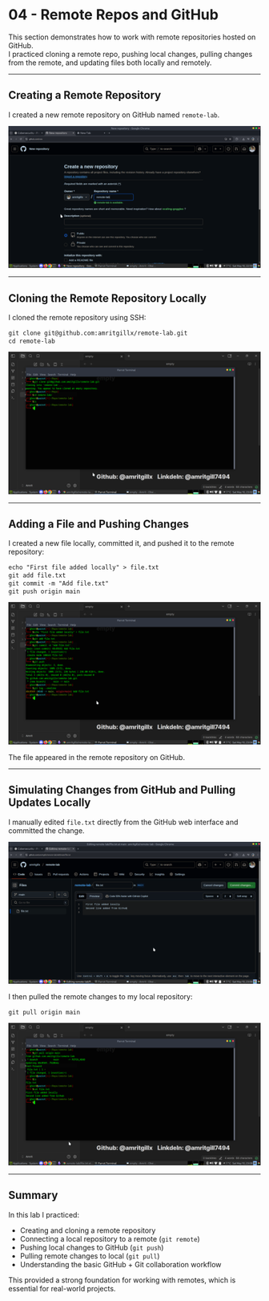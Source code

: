 # 04 - Remote Repos and GitHub

This section demonstrates how to work with remote repositories hosted on GitHub.  
I practiced cloning a remote repo, pushing local changes, pulling changes from the remote, and updating files both locally and remotely.

---

## Creating a Remote Repository

I created a new remote repository on GitHub named `remote-lab`.

![Remote Lab Created](screenshots/git-remote-lab-created.png)

---

## Cloning the Remote Repository Locally

I cloned the remote repository using SSH:

```
git clone git@github.com:amritgillx/remote-lab.git
cd remote-lab
```

![Remote Lab Cloned](screenshots/git-remote-lab-cloned.png)

---

## Adding a File and Pushing Changes

I created a new file locally, committed it, and pushed it to the remote repository:

```
echo "First file added locally" > file.txt
git add file.txt
git commit -m "Add file.txt"
git push origin main
```

![File Pushed](screenshots/git-file-pushed.png)

The file appeared in the remote repository on GitHub.

---

## Simulating Changes from GitHub and Pulling Updates Locally

I manually edited `file.txt` directly from the GitHub web interface and committed the change.

![File Updated on GitHub](screenshots/git-file-update-from-github.png)

I then pulled the remote changes to my local repository:

```
git pull origin main
```

![File Pulled Locally](screenshots/git-file-pulled.png)

---

## Summary

In this lab I practiced:

* Creating and cloning a remote repository
* Connecting a local repository to a remote (`git remote`)
* Pushing local changes to GitHub (`git push`)
* Pulling remote changes to local (`git pull`)
* Understanding the basic GitHub + Git collaboration workflow

This provided a strong foundation for working with remotes, which is essential for real-world projects.

